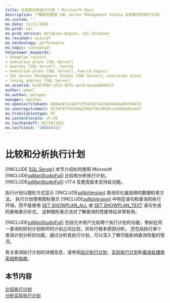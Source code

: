 ```yaml
---
title: 比较和分析执行计划 | Microsoft Docs
description: 了解如何使用 SQL Server Management Studio 比较和分析执行计划。 执行计划显示查询优化器的数据检索方法。
ms.custom: ''
ms.date: 11/21/2018
ms.prod: sql
ms.prod_service: database-engine, sql-database
ms.reviewer: wiassaf
ms.technology: performance
ms.topic: conceptual
helpviewer_keywords:
- Showplan results
- execution plans [SQL Server]
- queries [SQL Server], tuning
- execution plans [SQL Server], how-to topics
- SQL Server Management Studio [SQL Server], execution plans
- tuning queries [SQL Server]
ms.assetid: bcd6f094-c613-4835-ae19-4caaadb4bb17
author: pmasl
ms.author: pelopes
manager: amitban
ms.openlocfilehash: 8b0eed72c447f2f5414d7a87a8b8a9ae08f0b415
ms.sourcegitcommit: 917df4ffd22e4a229af7dc481dcce3ebba0aa4d7
ms.translationtype: HT
ms.contentlocale: zh-CN
ms.lasthandoff: 02/10/2021
ms.locfileid: "100344721"
---
```

# <a name="compare-and-analyze-execution-plans"></a>比较和分析执行计划
 [!INCLUDE [SQL Server](../../includes/applies-to-version/sqlserver.md)]
本节介绍如何使用 Microsoft [!INCLUDE[ssManStudioFull](../../includes/ssmanstudiofull-md.md)] 比较和分析执行计划。 [!INCLUDE[ssManStudioFull](../../includes/ssmanstudiofull-md.md)] v17.4 及更高版本支持此功能。  
  
执行计划以图形方式显示 [!INCLUDE[ssNoVersion](../../includes/ssnoversion-md.md)] 查询优化器选择的数据检索方法。 执行计划使用图标表示 [!INCLUDE[ssNoVersion](../../includes/ssnoversion-md.md)] 中特定语句和查询的执行开销，而不是使用 [SET SHOWPLAN_ALL](../../t-sql/statements/set-showplan-all-transact-sql.md) 或 [SET SHOWPLAN_TEXT](../../t-sql/statements/set-showplan-text-transact-sql.md) 语句生成的表格表示形式。 这种图形表示法对了解查询的性能特征非常有用。 

[!INCLUDE[ssManStudioFull](../../includes/ssmanstudiofull-md.md)] 包括允许用户比较两个执行计划的功能，例如在同一查询的好的计划和坏的计划之间比较，并执行根本原因分析。 还包括执行单个查询计划分析的功能，通过分析其执行计划，可以深入了解可能影响查询性能的情况。

有关查询执行计划的详细信息，请参阅[估计执行计划](../../relational-databases/performance/display-the-estimated-execution-plan.md)、[实际执行计划](../../relational-databases/performance/display-an-actual-execution-plan.md)和[查询处理体系结构指南](../../relational-databases/query-processing-architecture-guide.md)。
  
## <a name="in-this-section"></a>本节内容  
[比较执行计划](../../relational-databases/performance/display-the-estimated-execution-plan.md)     
[分析实际执行计划](../../relational-databases/performance/display-an-actual-execution-plan.md)      
  
